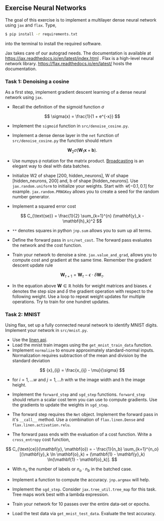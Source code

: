 ## Exercise Neural Networks

The goal of this exercise is to implement a multilayer dense neural network using `jax` and `flax`.
Type,

```bash
$ pip install -r requirements.txt
```

into the terminal to install the required software.

Jax takes care of our autograd needs. The documentation is available at https://jax.readthedocs.io/en/latest/index.html . Flax is a high-level neural network library. https://flax.readthedocs.io/en/latest/ hosts the documentation.

### Task 1: Denoising a cosine

As a first step, implement gradient descent learning of a dense neural network using `jax`. 

- Recall the definition of the sigmoid function $\sigma$

$$ \sigma(x) = \frac{1}{1 + e^{-x}} $$


- Implement the `sigmoid` function in `src/denoise_cosine.py`.


- Implement a dense dense layer in the `net` function of `src/denoise_cosine.py` the function should return

$$ \mathbf{W}_2 \sigma(\mathbf{W}_1 \mathbf{x} + \mathbf{b}). $$

- Use numpys `@` notation for the matrix product. [Broadcasting](https://numpy.org/doc/stable/user/basics.broadcasting.html) is an elegant way to deal with data batches.

- Initialize W2 of shape [200, hidden_neurons], W of shape [hidden_neurons, 200] and, b of shape [hidden_neurons]. Use `jax.random.uniform` to initialize your weights. Start with $\mathcal{U}[-0.1, 0.1]$ for example. `jax.random.PRNGKey` allows you to create a seed for the random number generator.

- Implement a squared error cost

$$  C_{\text{se}} = \frac{1}{2} \sum_{k=1}^{n} (\mathbf{y}_k - \mathbf{h}_k)^2 $$

- `**` denotes squares in python `jnp.sum` allows you to sum up all terms.

- Define the forward pass in `src/net_cost`. The forward pass evaluates the network and the cost function.

- Train your network to denoise a sine. `jax.value_and_grad`, allows you to compute cost and gradient at the same time. Remember the gradient descent update rule

$$ \mathbf{W}_{\tau + 1} = \mathbf{W}_\tau - \epsilon \cdot \delta\mathbf{W}_{\tau} . $$ 

- In the equation above $\mathbf{W} \in \mathbb{R}$ holds for weight matrices and biases. $\epsilon$ denotes the step size and $\delta$ the gradient operation with respect to the following weight.  Use a loop to repeat weight updates for multiple operations. Try to train for one hundret updates.



### Task 2: MNIST
Using flax, set up a fully connected neural network to identify MNIST digits.
Implement your network in `src/mnist.py`.
- Use the [linen api](https://flax.readthedocs.io/en/latest/api_reference/flax.linen.html).
- Load the mnist train images using the `get_mnist_train_data` function.
- Implement `normalize` to ensure approximately standard-normal inputs. Normalization requires subtraction of the mean and division by the standard deviation

$$ {x}_{ij} = \frac{x_{ij} - \mu}{\sigma} $$

- for $i = 1, \dots w$ and $j = 1, \dots h$ with w the image width and h the image height.

- Implement the `forward_step` and `sgd_step` functions. `forward_step` should return a scalar cost term you can use to compute gradients. Use the gradients to update the weights in `sgd_step`.

- The forward step requires the `Net` object. Implement the forward pass in it's `__call__` method. Use a combination of `flax.linen.Dense` and `flax.linen.activation.relu`.

- The forward pass ends with the evaluation of a cost function.
Write a `cross_entropy` cost function,

$$       C_{\text{ce}}(\mathbf{y}, \mathbf{o}) = - \frac{1}{n_b} \sum_{k=1}^{n_o} [(\mathbf{y}_k  \ln \mathbf{o}_k) + (\mathbf{1} - \mathbf{y}_k) \ln(\mathbf{1} - \mathbf{o}_k)]. $$

- With $n_o$ the number of labels or $n_o \cdot n_b$ in the batched case.


- Implement a function to compute the accuracy. `jnp.argmax` will help.

- Implement the `sgd_step`. Consider `jax.tree_util.tree_map` for this task. Tree maps work best with a lambda expression.

- Train your network for 10 passes over the entire data-set or epochs.

- Load the test data via `get_mnist_test_data`. Evaluate the test accuracy.
